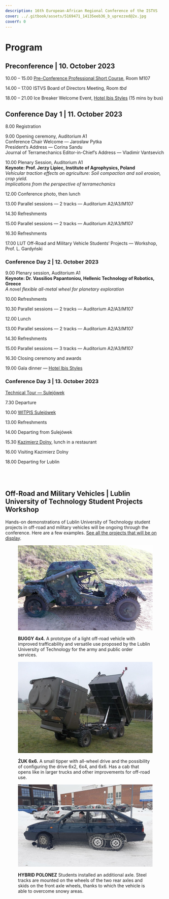 ```yaml
---
description: 16th European-African Regional Conference of the ISTVS
cover: ../.gitbook/assets/5169471_14135eeb36_b_uprezzed@2x.jpg
coverY: 0
---
```


# Program

## Preconference | 10. October 2023

10.00 – 15.00 [Pre-Conference Professional Short Course](./#preconference-or-10.-october-2023), Room M107

14.00 – 17.00 ISTVS Board of Directors Meeting, Room _tbd_

18.00 – 21.00 Ice Breaker Welcome Event, [Hotel Ibis Styles](https://ibislublin.pl/hotel/o-hotelu) (15 mins by bus)

## Conference Day 1 | 11. October 2023

8.00 Registration

9.00 Opening  ceremony, Auditorium A1\
Conference Chair Welcome — Jarosław Pytka\
President‘s Address — Corina Sandu\
Journal of Terramechanics Editor-in-Chief’s Address — Vladimir Vantsevich

10.00 Plenary Session, Auditorium A1\
**Keynote: Prof. Jerzy Lipiec, Institute of Agrophysics, Poland**\
_Vehicular traction effects on agriculture: Soil compaction and soil erosion, crop yield._ \
_Implications from the perspective of terramechanics_

12.00 Conference photo, then lunch

13.00 Parallel sessions — 2 tracks — Auditorium A2/A3/M107

14.30 Refreshments

15.00 Parallel sessions — 2 tracks — Auditorium A2/A3/M107

16.30 Refreshments

17.00 LUT Off-Road and Military Vehicle Students‘ Projects — Workshop, Prof. L. Gardyński

### Conference Day 2 | 12. October 2023

9.00 Plenary session, Auditorium A1\
**Keynote: Dr. Vassilios Papantoniou, Hellenic Technology of Robotics, Greece**\
_A novel flexible all-metal wheel for planetary exploration_

10.00 Refreshments

10.30 Parallel sessions — 2 tracks — Auditorium A2/A3/M107

12.00 Lunch

13.00 Parallel sessions — 2 tracks — Auditorium A2/A3/M107

14.30 Refreshments

15.00 Parallel sessions — 3 tracks — Auditorium A2/A3/M107

16.30 Closing ceremony and awards

19.00 Gala dinner — [Hotel Ibis Styles](https://ibislublin.pl/hotel/o-hotelu)

### Conference Day 3 | 13. October 2023

[Technical Tour — Sulejówek](../technical-tour.md)

7.30 Departure

10.00 [WITPIS Sulejówek](https://www.witpis.eu/pl/)

13.00 Refreshments

14.00 Departing from Sulejówek

15.30 [Kazimierz Dolny](https://www.kazimierz-dolny.pl/turystyka/), lunch in a restaurant

16.00 Visiting Kazimierz Dolny

18.00 Departing for Lublin

\
\
Off-Road and Military Vehicles | Lublin University of Technology Student Projects Workshop
------------------------------------------------------------------------------------------

Hands-on demonstrations of Lublin University of Technology student projects in off-road and military vehicles will be ongoing through the conference. Here are a few examples. [See all the projects that will be on display](student-projects.md).

<div align="left" data-full-width="false">

<figure><img src="../.gitbook/assets/buggy.JPG" alt=""><figcaption><p><strong>BUGGY 4x4.</strong> A prototype of a light off-road vehicle with improved trafficability and versatile use proposed by the Lublin University of Technology for the army and public order services.</p></figcaption></figure>

 

<figure><img src="../.gitbook/assets/zuk 66.JPG" alt=""><figcaption><p><strong>ŻUK 6x6.</strong> A small tipper with all-wheel drive and the possibility of configuring the drive 6x2, 6x4, and 6x6. Has a cab that opens like in larger trucks and other improvements for off-road use.</p></figcaption></figure>

 

<figure><img src="../.gitbook/assets/polonez.JPG" alt=""><figcaption><p><strong>HYBRID POLONEZ</strong> Students installed an additional axle. Steel tracks are mounted on the wheels of the two rear axles and skids on the front axle wheels, thanks to which the vehicle is able to overcome snowy areas.</p></figcaption></figure>

</div>

